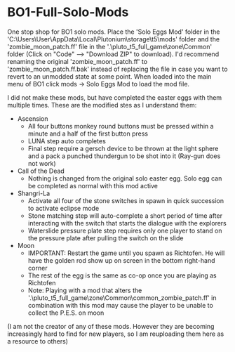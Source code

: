 # BO1-Full-Solo-Mods
One stop shop for BO1 solo mods. Place the 'Solo Eggs Mod' folder in the 'C:\Users\User\AppData\Local\Plutonium\storage\t5\mods' folder and the 'zombie_moon_patch.ff' file in the '.\pluto_t5_full_game\zone\Common' folder (Click on "Code" --> "Download ZIP" to download). I'd recommend renaming the original 'zombie_moon_patch.ff' to  'zombie_moon_patch.ff.bak' instead of replacing the file in case you want to revert to an unmodded state at some point. When loaded into the main menu of BO1 click mods -> Solo Eggs Mod to load the mod file. 

I did not make these mods, but have completed the easter eggs with them multiple times. These are the modified stes as I understand them:
- Ascension
  * All four buttons monkey round buttons must be pressed within a minute and a half of the first button press
  * LUNA step auto completes
  * Final step require a gersch device to be thrown at the light sphere and a pack a punched thundergun to be shot into it (Ray-gun does not work)
- Call of the Dead
  * Nothing is changed from the original solo easter egg. Solo egg can be completed as normal with this mod active
- Shangri-La
  * Activate all four of the stone switches in spawn in quick succession to activate eclipse mode
  * Stone matching step will auto-complete a short period of time after interacting with the switch that starts the dialogue with the explorers
  * Waterslide pressure plate step requires only one player to stand on the pressure plate after pulling the switch on the slide
- Moon
  * IMPORTANT: Restart the game until you spawn as Richtofen. He will have the golden rod show up on screen in the bottom right-hand corner
  * The rest of the egg is the same as co-op once you are playing as Richtofen
  * Note: Playing with a mod that alters the '.\pluto_t5_full_game\zone\Common\common_zombie_patch.ff' in combination with this mod may cause the player to be unable to collect the P.E.S. on moon

(I am not the creator of any of these mods. However they are becoming increasingly hard to find for new players, so I am reuploading them here as a resource to others)
